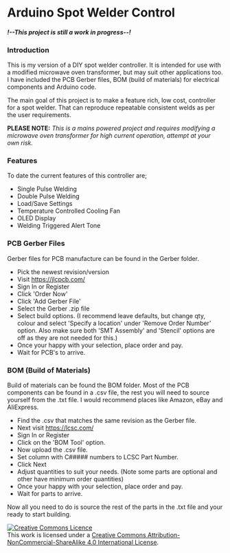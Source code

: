 # Arduino Spot Welder Control

#### *!--This project is still a work in progress--!*

### Introduction

This is my version of a DIY spot welder controller. It is intended for use with a modified microwave oven transformer, but may suit other applications too. I have included the PCB Gerber files, BOM (build of materials) for electrical components and Arduino code. 

The main goal of this project is to make a feature rich, low cost, controller for a spot welder. That can reproduce repeatable consistent welds as per the user requirements. 

**PLEASE NOTE:** *This is a mains powered project and requires modifying a microwave oven transformer for high current operation, attempt at your own risk.*

### Features

To date the current features of this controller are;

- Single Pulse Welding
- Double Pulse Welding
- Load/Save Settings
- Temperature Controlled Cooling Fan
- OLED Display
- Welding Triggered Alert Tone

### PCB Gerber Files

Gerber files for PCB manufacture can be found in the Gerber folder.

- Pick the newest revision/version
- Visit https://jlcpcb.com/
- Sign In or Register
- Click 'Order Now'
- Click 'Add Gerber File'
- Select the Gerber .zip file
- Select build options. (I recommend leave defaults, but change qty, colour and select 'Specify a location' under 'Remove Order Number' option. Also make sure both 'SMT Assembly' and 'Stencil' options are off as they are not needed for this.)
- Once your happy with your selection, place order and pay.
- Wait for PCB's to arrive.

### BOM (Build of Materials)

Build of materials can be found the BOM folder. Most of the PCB components can be found in a .csv file, the rest you will need to source yourself from the .txt file. I would recommend places like Amazon, eBay and AliExpress.

- Find the .csv that matches the same revision as the Gerber file.
- Next visit https://lcsc.com/
- Sign In or Register
- Click on the 'BOM Tool' option.
- Now upload the .csv file.
- Set column with C##### numbers to LCSC Part Number.
- Click Next
- Adjust quantities to suit your needs. (Note some parts are optional and other have minimum order quantities)
- Once your happy with your selection, place order and pay.
- Wait for parts to arrive.

Now all you need to do is source the rest of the parts in the .txt file and your ready to start building.

<a rel="license" href="http://creativecommons.org/licenses/by-nc-sa/4.0/"><img alt="Creative Commons Licence" style="border-width:0" src="https://i.creativecommons.org/l/by-nc-sa/4.0/88x31.png" /></a><br />This work is licensed under a <a rel="license" href="http://creativecommons.org/licenses/by-nc-sa/4.0/">Creative Commons Attribution-NonCommercial-ShareAlike 4.0 International License</a>.
